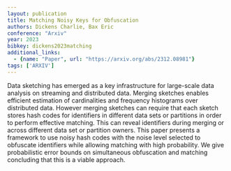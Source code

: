 ```yaml
---
layout: publication
title: Matching Noisy Keys for Obfuscation
authors: Dickens Charlie, Bax Eric
conference: "Arxiv"
year: 2023
bibkey: dickens2023matching
additional_links:
  - {name: "Paper", url: "https://arxiv.org/abs/2312.08981"}
tags: ['ARXIV']
---
```

Data sketching has emerged as a key infrastructure for large-scale data analysis on streaming and distributed data. Merging sketches enables efficient estimation of cardinalities and frequency histograms over distributed data. However merging sketches can require that each sketch stores hash codes for identifiers in different data sets or partitions in order to perform effective matching. This can reveal identifiers during merging or across different data set or partition owners. This paper presents a framework to use noisy hash codes with the noise level selected to obfuscate identifiers while allowing matching with high probability. We give probabilistic error bounds on simultaneous obfuscation and matching concluding that this is a viable approach.
